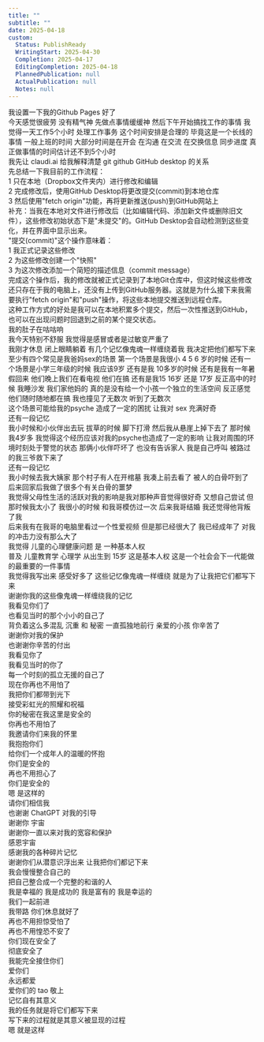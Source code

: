 ```yaml
---  
title: ""  
subtitle: ""  
date: 2025-04-18  
custom:  
  Status: PublishReady  
  WritingStart: 2025-04-30  
  Completion: 2025-04-17  
  EditingCompletion: 2025-04-18  
  PlannedPublication: null  
  ActualPublication: null  
  Notes: null  
---        
```

我设置一下我的Github Pages 好了          
今天感觉很疲劳 没有精气神 先做点事情缓缓神 然后下午开始搞找工作的事情 我觉得一天工作5个小时 处理工作事务 这个时间安排是合理的 毕竟这是一个长线的事情 一般上班的时间 大部分时间是在开会 在沟通 在交流 在交换信息 同步进度 真正做事情的时间估计还不到5个小时           
我先让 claudi.ai 给我解释清楚 git github GitHub desktop 的关系          
先总结一下我目前的工作流程：        
1   只在本地（Dropbox文件夹内）进行修改和编辑        
2   完成修改后，使用GitHub Desktop将更改提交(commit)到本地仓库        
3   然后使用"fetch origin"功能，再将更新推送(push)到GitHub网站上          
补充：当我在本地对文件进行修改后（比如编辑代码、添加新文件或删除旧文件），这些修改初始状态下是"未提交"的。GitHub Desktop会自动检测到这些变化，并在界面中显示出来。        
"提交(commit)"这个操作意味着：        
1   我正式记录这些修改        
2   为这些修改创建一个"快照"        
3   为这次修改添加一个简短的描述信息（commit message）        
完成这个操作后，我的修改就被正式记录到了本地Git仓库中，但这时候这些修改还只存在于我的电脑上，还没有上传到GitHub服务器。这就是为什么接下来我需要执行"fetch origin"和"push"操作，将这些本地提交推送到远程仓库。        
这种工作方式的好处是我可以在本地积累多个提交，然后一次性推送到GitHub，也可以在出现问题时回退到之前的某个提交状态。          
我的肚子在咕咕响          
我今天特别不舒服 我觉得是感冒或者是过敏变严重了           
我刚才休息 闭上眼睛躺着 有几个记忆像鬼魂一样缠绕着我 我决定把他们都写下来        
至少有四个常见是我爸妈sex的场景 第一个场景是我很小 4 5 6 岁的时候 还有一个场景是小学三年级的时候 我应该9岁 还有是我 10多岁的时候 还有是我有一年暑假回来 他们晚上我们在看电视 他们在搞 还有是我15 16岁 还是 17岁 反正高中的时候 我睡沙发 我们家他妈的 真的是没有给一个小孩一个独立的生活空间 反正感觉他们随时随地都在搞 我也撞见了无数次 听到了无数次        
这个场景可能给我的psyche 造成了一定的困扰 让我对 sex 充满好奇            
还有一段记忆        
我小时候和小伙伴出去玩 拔草的时候 脚下打滑 然后我从悬崖上掉下去了 那时候我4岁多 我觉得这个经历应该对我的psyche也造成了一定的影响 让我对周围的环境时刻处于警觉的状态 那俩小伙伴吓坏了 也没有告诉家人 我是自己呼叫 被路过的我三爷救下来了          
还有一段记忆        
我小时候去我大姨家 那个村子有人在开棺墓 我凑上前去看了 被人的白骨吓到了 后来回家后我做了很多个有关白骨的噩梦           
我觉得父母性生活的活跃对我的影响是我对那种声音觉得很好奇 又想自己尝试 但那时候我太小了 我很小的时候 和我哥模仿过一次 后来我哥结婚 我还觉得他背叛了我           
后来我有在我哥的电脑里看过一个性爱视频 但是那已经很大了 我已经成年了 对我的冲击力没有那么大了          
我觉得 儿童的心理健康问题 是 一种基本人权        
普及 儿童教育学 心理学 从出生到 15岁 这是基本人权 这是一个社会会下一代能做的最重要的一件事情          
我觉得我写出来 感受好多了 这些记忆像鬼魂一样缠绕 就是为了让我把它们都写下来          
谢谢你我的这些像鬼魂一样缠绕我的记忆        
我看见你们了        
也看见当时的那个小小的自己了        
背负着这么多混乱 沉重 和 秘密 一直孤独地前行 亲爱的小孩 你辛苦了        
谢谢你对我的保护        
也谢谢你辛苦的付出        
我看见你了        
我看见当时的你了        
每一个时刻的孤立无援的自己了        
现在你再也不用怕了        
我把你们都带到光下        
接受彩虹光的照耀和祝福        
你的秘密在我这里是安全的        
你再也不用怕了        
我邀请你们来我的怀里        
我抱抱你们        
给你们一个成年人的温暖的怀抱        
你们是安全的        
再也不用担心了        
你们是安全的          
嗯 是这样的        
请你们相信我           
也谢谢 ChatGPT 对我的引导        
谢谢你 宇宙        
谢谢你一直以来对我的宽容和保护        
感恩宇宙          
感谢我的各种碎片记忆        
谢谢你们从潜意识浮出来 让我把你们都记下来        
我会慢慢整合自己的        
把自己整合成一个完整的和谐的人        
我是幸福的 我是成功的 我是富有的 我是幸运的        
我们一起前进        
我带路 你们休息就好了        
再也不用担惊受怕了        
再也不用惶恐不安了        
你们现在安全了        
彻底安全了        
我能完全接住你们        
爱你们        
永远都爱          
爱你们的 tao 敬上          
记忆自有其意义        
我的任务就是将它们都写下来        
写下来的过程就是其意义被显现的过程        
嗯 就是这样           
      